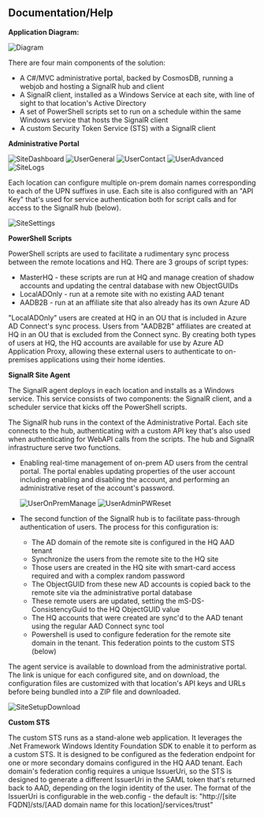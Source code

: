## Documentation/Help


__Application Diagram:__

![Diagram]

There are four main components of the solution:
* A C#/MVC administrative portal, backed by CosmosDB, running a webjob and hosting a SignalR hub and client
* A SignalR client, installed as a Windows Service at each site, with line of sight to that location's Active Directory
* A set of PowerShell scripts set to run on a schedule within the same Windows service that hosts the SignalR client
* A custom Security Token Service (STS) with a SignalR client

__Administrative Portal__

![SiteDashboard]
![UserGeneral]
![UserContact]
![UserAdvanced]
![SiteLogs]

Each location can configure multiple on-prem domain names corresponding to each of the UPN suffixes in use. Each site is also
configured with an "API Key" that's used for service authentication both for script calls and for access to the SignalR hub (below).

![SiteSettings]

__PowerShell Scripts__

PowerShell scripts are used to facilitate a rudimentary sync process between the remote locations and HQ. There are 
3 groups of script types:
* MasterHQ - these scripts are run at HQ and manage creation of shadow accounts and updating the central database with new ObjectGUIDs
* LocalADOnly - run at a remote site with no existing AAD tenant
* AADB2B - run at an affiliate site that also already has its own Azure AD

"LocalADOnly" users are created at HQ in an OU that is included in Azure AD Connect's sync process. Users from "AADB2B" 
affiliates are created at HQ in an OU that is excluded from the Connect sync. By creating both types of users at HQ,
the HQ accounts are available for use by Azure AD Application Proxy, allowing these external users to authenticate
to on-premises applications using their home identies.

__SignalR Site Agent__

The SignalR agent deploys in each location and installs as a Windows service. This service consists of two components: 
the SignalR client, and a scheduler service that kicks off the PowerShell scripts.

The SignalR hub runs in the context of the Administrative Portal. Each site connects to the hub, authenticating with a
custom API key that's also used when authenticating for WebAPI calls from the scripts. The hub and
SignalR infrastructure serve two functions. 

* Enabling real-time management of on-prem AD users from the central portal. The portal enables updating
properties of the user account including enabling and disabling the account, and performing an 
administrative reset of the account's password.

  ![UserOnPremManage]
  ![UserAdminPWReset]

* The second function of the SignalR hub is to facilitate pass-through authentication of users.
The process for this configuration is:
  * The AD domain of the remote site is configured in the HQ AAD tenant
  * Synchronize the users from the remote site to the HQ site
  * Those users are created in the HQ site with smart-card access required and with a complex random password
  * The ObjectGUID from these new AD accounts is copied back to the remote site via the administrative portal database
  * These remote users are updated, setting the mS-DS-ConsistencyGuid to the HQ ObjectGUID value
  * The HQ accounts that were created are sync'd to the AAD tenant using the regular AAD Connect sync tool
  * Powershell is used to configure federation for the remote site domain in the tenant. This federation points to 
    the custom STS (below)

The agent service is available to download from the administrative portal. The link is unique for each configured site, and 
on download, the configuration files are customized with that location's API keys and URLs before being bundled into a 
ZIP file and downloaded.

![SiteSetupDownload]

__Custom STS__

The custom STS runs as a stand-alone web application. It leverages the .Net Framework Windows Identity Foundation SDK to 
enable it to perform as a custom STS. It is designed to be configured as the federation endpoint for one or more
secondary domains configured in the HQ AAD tenant. Each domain's federation config requires a unique IssuerUri, so the 
STS is designed to generate a different IssuerUri in the SAML token that's returned back to AAD, depending on the login
identity of the user. The format of the IssuerUri is configurable in the web.config - the default is:
"http&#58;//[site FQDN]/sts/[AAD domain name for this location]/services/trust"



[Diagram]: ../DocImages/Diagram.png "Application Diagram"
[SiteDashboard]: ../DocImages/SiteDashboard.png "Site Dashboard"
[SiteLogs]: ../DocImages/SiteLogs.png "Site Logs"
[SiteSettings]: ../DocImages/SiteSettings.png "Site Settings"
[SiteSetupDownload]: ../DocImages/SiteSetupDownload.png "Site Setup Download"
[UserAdminPWReset]: ../DocImages/UserAdminPWReset.png "User Admin PW Reset"
[UserAdvanced]: ../DocImages/UserAdvanced.png "User Advanced"
[UserContact]: ../DocImages/UserContact.png "User Contact"
[UserGeneral]: ../DocImages/UserGeneral.png "User General"
[UserOnPremManage]: ../DocImages/UserOnPremManage.png "User On Prem Manage"

